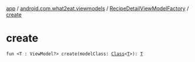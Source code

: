 [app](../../index.md) / [android.com.what2eat.viewmodels](../index.md) / [RecipeDetailViewModelFactory](index.md) / [create](./create.md)

# create

`fun <T : ViewModel?> create(modelClass: `[`Class`](http://docs.oracle.com/javase/6/docs/api/java/lang/Class.html)`<`[`T`](create.md#T)`>): `[`T`](create.md#T)